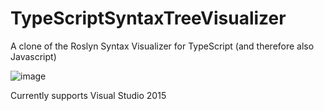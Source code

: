 # TypeScriptSyntaxTreeVisualizer
A clone of the Roslyn Syntax Visualizer for TypeScript (and therefore also Javascript)

![image](https://i.gyazo.com/ff9dac97aa3105f84d27c22a17f5ffdc.gif)


Currently supports Visual Studio 2015
